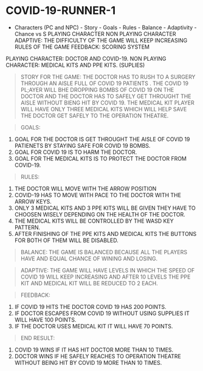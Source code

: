 # COVID-19-RUNNER-1
- Characters (PC and NPC) - Story - Goals - Rules - Balance - Adaptivity - Chance vs S
PLAYING CHARACTER 
NON PLAYING CHARACTER 
ADAPTIVE: THE DIFFICULTY OF THE GAME WILL KEEP INCREASING 
RULES OF THE GAME 
FEEDBACK: SCORING SYSTEM 

PLAYING CHARACTER:  DOCTOR AND COVID-19.
NON PLAYING CHARACTER: MEDICAL KITS AND PPE KITS. (SUPLIES)
> STORY FOR THE GAME:
THE DOCTOR HAS TO RUSH TO A SURGERY THROUGH AN AISLE FULL OF COVID 19 PATIENTS . 
THE COVID 19 PL;AYER WILL BHE DROPPING BOMBS OF COVID 19 ON THE DOCTOR AND THE DOCTOR HAS TO SAFELY GET THROUGHT THE AISLE WITHOUT BIENG HIT BY COVID 19.
THE MEDICAL KIT PLAYER WILL HAVE ONLY THREE MEDICAL KITS WHICH WILL HELP SAVE THE DOCTOR GET SAFELY TO THE OPERATION THEATRE.

> GOALS:
1. GOAL FOR THE DOCTOR IS GET THROUGHT THE AISLE OF COVID 19 PATIENETS BY STAYING SAFE FOR COVID 19 BOMBS.
2. GOAL FOR COVID 19 IS TO HARM THE DOCTOR.
3. GOAL FOR THE MEDICAL KITS IS TO PROTECT THE DOCTOR FROM COVID-19.

> RULES:
1. THE DOCTOR WILL MOVE WITH THE ARROW POSITION
2.  COVID-19 HAS TO MOVE WITH PACE TO THE DOCTOR WITH THE ARROW KEYS.
3. ONLY 3 MEDICAL KITS AND 3 PPE KITS WILL BE GIVEN THEY HAVE TO CHOOSEN WISELY DEPENDING ON THE HEALTH OF THE DOCTOR.
4. THE MEDICAL KITS WILL BE CONTROLLED BY THE WASD KEY PATTERN.
5. AFTER FINISHING OF THE PPE KITS AND MEDICAL KITS THE BUTTONS FOR BOTH OF THEM WILL BE DISABLED.

> BALANCE:
THE GAME IS BALANCED BECAUSE ALL THE PLAYERS HAVE AND EQUAL CHANCE OF WINING AND LOSING.

> ADAPTIVE:
THE GAME WILL HAVE LEVELS IN WHICH THE SPEED OF COVID 19 WILL KEEP INCREASING AND AFTER 10 LEVELS THE PPE KIT AND MEDICAL KIT WILL BE REDUCED TO 2 EACH.

> FEEDBACK:
1. IF COVID 19 HITS THE DOCTOR COVID 19 HAS 200 POINTS.
2. IF DOCTOR ESCAPES FROM COVID 19 WITHOUT USING SUPPLIES IT WILL HAVE 100 POINTS.
3. IF THE DOCTOR USES MEDICAL KIT IT WILL HAVE 70 POINTS.

 > END RESULT:
 1. COVID 19 WINS IF IT HAS HIT DOCTOR MORE THAN 10 TIMES.
 2. DOCTOR WINS IF HE SAFELY REACHES TO OPERATION THEATRE WITHOUT BEING HIT BY COVID 19 MORE THAN 10 TIMES.
